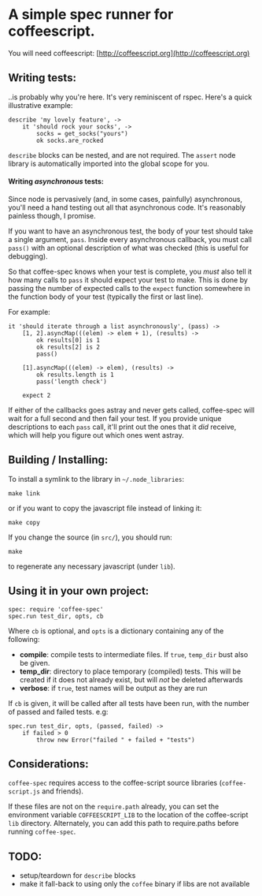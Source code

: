 # A simple spec runner for coffeescript.

You will need coffeescript: [http://coffeescript.org](http://coffeescript.org)

## Writing tests:

..is probably why you're here. It's very reminiscent of rspec. Here's a quick illustrative example:

	describe 'my lovely feature', ->
		it 'should rock your socks', ->
			socks = get_socks("yours")
			ok socks.are_rocked

`describe` blocks can be nested, and are not required. The `assert` node library is automatically imported into the global scope for you.

#### Writing _asynchronous_ tests:

Since node is pervasively (and, in some cases, painfully) asynchronous, you'll need a hand testing out all that asynchronous code. It's reasonably painless though, I promise.

If you want to have an asynchronous test, the body of your test should take a single argument, `pass`. Inside every asynchronous callback, you must call `pass()` with an optional description of what was checked (this is useful for debugging).

So that coffee-spec knows when your test is complete, you *must* also tell it how many calls to `pass` it should expect your test to make. This is done by passing the number of expected calls to the `expect` function somewhere in the function body of your test (typically the first or last line).

For example:

	it 'should iterate through a list asynchronously', (pass) ->
		[1, 2].asyncMap(((elem) -> elem + 1), (results) ->
			ok results[0] is 1
			ok results[2] is 2
			pass()

		[1].asyncMap(((elem) -> elem), (results) ->
			ok results.length is 1
			pass('length check')

		expect 2

If either of the callbacks goes astray and never gets called, coffee-spec will wait for a full second and then fail your test. If you provide unique descriptions to each `pass` call, it'll print out the ones that it *did* receive, which will help you figure out which ones went astray.

## Building / Installing:

To install a symlink to the library in `~/.node_libraries`:

	make link

or if you want to copy the javascript file instead of linking it:

	make copy

If you change the source (in `src/`), you should run:

	make

to regenerate any necessary javascript (under `lib`).


## Using it in your own project:

	spec: require 'coffee-spec'
	spec.run test_dir, opts, cb

Where `cb` is optional, and `opts` is a dictionary containing any of the following:

 - **compile**: compile tests to intermediate files. If `true`, `temp_dir` bust also be given.
 - **temp\_dir**: directory to place temporary (compiled) tests. This will be created if it does not
   already exist, but will *not* be deleted afterwards
 - **verbose**: if `true`, test names will be output as they are run

If `cb` is given, it will be called after all tests have been run, with the number of passed and failed tests. e.g:

	spec.run test_dir, opts, (passed, failed) ->
		if failed > 0
			throw new Error("failed " + failed + "tests")

## Considerations:

`coffee-spec` requires access to the coffee-script source libraries (`coffee-script.js` and friends).

If these files are not on the `require.path` already, you can set the environment variable `COFFEESCRIPT_LIB` to the location of the coffee-script `lib` directory.
Alternately, you can add this path to require.paths before running `coffee-spec`.

## TODO:

- setup/teardown for `describe` blocks
- make it fall-back to using only the `coffee` binary if libs are not available

